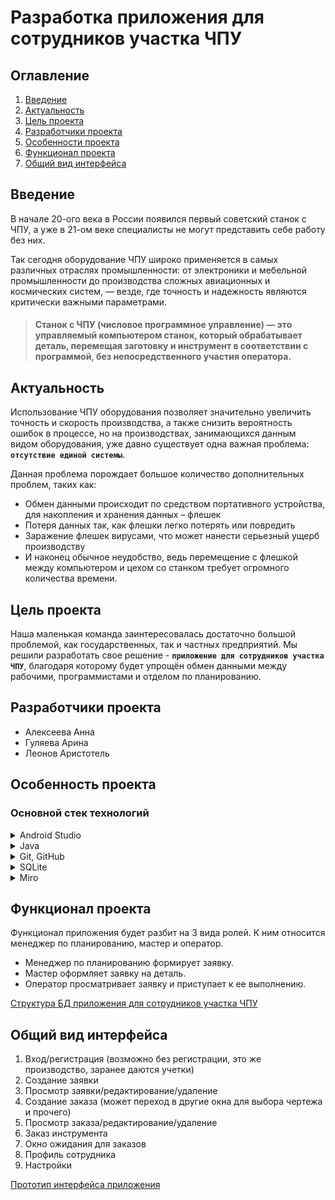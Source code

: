 
# **Разработка приложения для сотрудников участка ЧПУ**
## **Оглавление**
1. [Введение](#introduction)
2. [Актуальность](#relevance)
3. [Цель проекта](#projectpurpose)
4. [Разработчики проекта](#projectdevelopers)
5. [Особенности проекта](#projectfeatures)
6. [Функционал проекта](#projectfunctionality)
7. [Общий вид интерфейса](#interfaceoverview)

<a name="introduction"></a> 
## **Введение**
В начале 20-ого века в России появился первый советский станок с ЧПУ, а уже в 21-ом веке специалисты не могут представить себе работу без них. 

Так сегодня оборудование ЧПУ широко применяется в самых различных отраслях промышленности: от электроники и мебельной промышленности до производства сложных авиационных и космических систем, — везде, где точность и надежность являются критически важными параметрами.

><h4>Станок с ЧПУ (числовое программное управление) — это управляемый компьютером станок, который обрабатывает деталь, перемещая заготовку и инструмент в соответствии с программой, без непосредственного участия оператора.

<a name="relevance"></a> 
## **Актуальность**
Использование ЧПУ оборудования позволяет значительно увеличить точность и скорость производства, а также снизить вероятность ошибок в процессе, но на производствах, занимающихся данным видом оборудования, уже давно существует одна важная проблема: **```отсутствие единой системы```**. 

Данная проблема порождает большое количество дополнительных проблем, таких как: 
- Обмен данными происходит по средством портативного устройства, для накопления и хранения данных – флешек
- Потеря данных так, как флешки легко потерять или повредить
- Заражение флешек вирусами, что может нанести серьезный ущерб производству
- И наконец обычное неудобство, ведь перемещение с флешкой между компьютером и цехом со станком требует огромного количества времени.

<a name="projectpurpose"></a> 
## **Цель проекта**
Наша маленькая команда заинтересовалась достаточно большой проблемой, как государственных, так и частных предприятий. Мы решили разработать свое решение - **```приложение для сотрудников участка ЧПУ```**, благодаря которому будет упрощён обмен данными между рабочими, программистами и отделом по планированию.

<a name="projectdevelopers"></a> 
## **Разработчики проекта**
- Алексеева Анна 
- Гуляева Арина  
- Леонов Аристотель 

<a name="projectfeatures"></a> 
## **Особенность проекта**
### Основной стек технологий
<details>
<summary>Android Studio</summary>
  
**```Android Studio```** — официальная интегрированная среда разработки (IDE) для разработки приложений Android.
</details>
<details>
<summary>Java</summary>
  
**```Java```** — универсальный и широко используемый язык программирования, особенно при разработке мобильных приложений.

Данный язык программирования был выбран благодаря тому, что он имеет довольно простой синтаксис и поддерживает концепцию объектно-ориентированного программирования (ООП), что делает его изучение простым и интересном.
Она подходит для взаимодействия на языках Java и Kotlin. Данная сред разработки имеет богатый набор инструментов, встроенный эмулятор, а также предоставляет возможности тестирования. 
</details>
<details>
<summary>Git, GitHub</summary>
  
Для хостинга IT-проекта и совместной разработки используется веб-сервис **```GitHub```**.
</details>
<details>
<summary>SQLite</summary>
  
**```SQLite```** — это встраиваемая кроссплатформенная база данных, которая поддерживает достаточно полный набор команд SQL. Для взаимодействия с реляционной СУБД используется графический клиент DB Browser (для создания и БД, таблиц и работы с данными).

</details>

<details>
<summary>Miro</summary>
  
Задачи на неделю будут выкладываться на интерактивной доске на сервисе для совместной работы команд - **```Miro```**. 

[Интерактивная доска](https://miro.com/welcomeonboard/dUhmYUtTVXRpMDJQZUVaY1VaRnBka2M0OFB5OGhLbHdJS2xKU3ZBWWNzeUtWU1BpQ1dUM0hvUjF3U01JZ2VaYXwzNDU4NzY0NTY1NzIyMzM5MDIxfDI=?share_link_id=285361762247)

</details>

<a name="projectfunctionality"></a> 
## **Функционал проекта**
Функционал приложения будет разбит на 3 вида ролей. К ним относится менеджер по планированию, мастер и оператор.
- Менеджер по планированию формирует заявку.
- Мастер оформляет заявку на деталь.
- Оператор просматривает заявку и приступает к ее выполнению.

[Структура БД приложения для сотрудников участка ЧПУ](Documentation/BD.jpg)

<a name="interfaceoverview"></a> 
## **Общий вид интерфейса**

1. Вход/регистрация (возможно без регистрации, это же производство, заранее даются учетки)
2. Создание заявки 
3. Просмотр заявки/редактирование/удаление
4. Создание заказа (может переход в другие окна для выбора чертежа и прочего)
5. Просмотр заказа/редактирование/удаление
6. Заказ инструмента
7. Окно ожидания для заказов
8. Профиль сотрудника
9. Настройки

[Прототип интерфейса приложения](Documentation/UserFlow.png)
